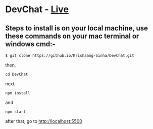 # DevChat - [Live](https://dev2client.herokuapp.com/ "Yes!!! You can view it right now! Dont belive me? Click here.")

## Steps to install is on your local machine, use these commands on your mac terminal or windows cmd:-

`$ git clone https://github.io/Krishaang-Sinha/DevChat.git`

then,

`cd DevChat`

next,

`npm install`

and

`npm start`

after that, go to [http://localhost:5500](http://localhost:5500 "http://localhost:5500")
